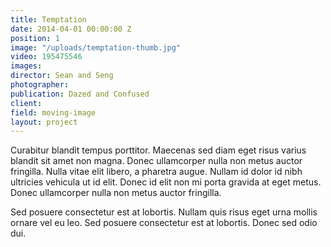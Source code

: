 ```yaml
---
title: Temptation
date: 2014-04-01 00:00:00 Z
position: 1
image: "/uploads/temptation-thumb.jpg"
video: 195475546
images: 
director: Sean and Seng
photographer: 
publication: Dazed and Confused
client: 
field: moving-image
layout: project
---
```


Curabitur blandit tempus porttitor. Maecenas sed diam eget risus varius blandit sit amet non magna. Donec ullamcorper nulla non metus auctor fringilla. Nulla vitae elit libero, a pharetra augue. Nullam id dolor id nibh ultricies vehicula ut id elit. Donec id elit non mi porta gravida at eget metus. Donec ullamcorper nulla non metus auctor fringilla.

Sed posuere consectetur est at lobortis. Nullam quis risus eget urna mollis ornare vel eu leo. Sed posuere consectetur est at lobortis. Donec sed odio dui.